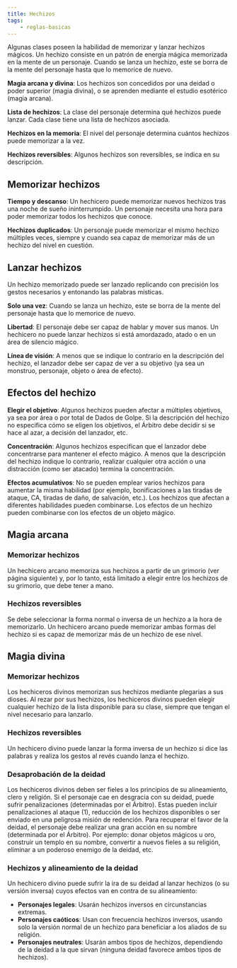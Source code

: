 ```yaml
---
title: Hechizos
tags:
    - reglas-basicas
---
```


Algunas clases poseen la habilidad de memorizar y lanzar hechizos mágicos. Un hechizo consiste en un patrón de energía mágica memorizada en la mente de un personaje. Cuando se lanza un hechizo, este se borra de la mente del personaje hasta que lo memorice de nuevo.

**Magia arcana y divina**: Los hechizos son concedidos por una deidad o poder superior (magia divina), o se aprenden mediante el estudio esotérico (magia arcana).

**Lista de hechizos**: La clase del personaje determina qué hechizos puede lanzar. Cada clase tiene una lista de hechizos asociada.

**Hechizos en la memoria**: El nivel del personaje determina cuántos hechizos puede memorizar a la vez.

**Hechizos reversibles**: Algunos hechizos son reversibles, se indica en su descripción.

## Memorizar hechizos
**Tiempo y descanso**: Un hechicero puede memorizar nuevos hechizos tras una noche de sueño ininterrumpido. Un personaje necesita una hora para poder memorizar todos los hechizos que conoce.

**Hechizos duplicados**: Un personaje puede memorizar el mismo hechizo múltiples veces, siempre y cuando sea capaz de memorizar más de un hechizo del nivel en cuestión.

## Lanzar hechizos
Un hechizo memorizado puede ser lanzado replicando con precisión los gestos necesarios y entonando las palabras místicas.

**Solo una vez**: Cuando se lanza un hechizo, este se borra de la mente del personaje hasta que lo memorice de nuevo.

**Libertad**: El personaje debe ser capaz de hablar y mover sus manos. Un hechicero no puede lanzar hechizos si está amordazado, atado o en un área de silencio mágico.

**Línea de visión**: A menos que se indique lo contrario en la descripción del hechizo, el lanzador debe ser capaz de ver a su objetivo (ya sea un monstruo, personaje, objeto o área de efecto).

## Efectos del hechizo
**Elegir el objetivo**: Algunos hechizos pueden afectar a múltiples objetivos, ya sea por área o por total de Dados de Golpe. Si la descripción del hechizo no especifica cómo se eligen los objetivos, el Árbitro debe decidir si se hace al azar, a decisión del lanzador, etc.

**Concentración**: Algunos hechizos especifican que el lanzador debe concentrarse para mantener el efecto mágico. A menos que la descripción del hechizo indique lo contrario, realizar cualquier otra acción o una distracción (como ser atacado) termina la concentración.

**Efectos acumulativos**: No se pueden emplear varios hechizos para aumentar la misma habilidad (por ejemplo, bonificaciones a las tiradas de ataque, CA, tiradas de daño, de salvación, etc.). Los hechizos que afectan a diferentes habilidades pueden combinarse. Los efectos de un hechizo pueden combinarse con los efectos de un objeto mágico.

## Magia arcana
### Memorizar hechizos
Un hechicero arcano memoriza sus hechizos a partir de un grimorio (ver página siguiente) y, por lo tanto, está limitado a elegir entre los hechizos de su grimorio, que debe tener a mano.

### Hechizos reversibles
Se debe seleccionar la forma normal o inversa de un hechizo a la hora de memorizarlo. Un hechicero arcano puede memorizar ambas formas del hechizo si es capaz de memorizar más de un hechizo de ese nivel.

## Magia divina
### Memorizar hechizos
Los hechiceros divinos memorizan sus hechizos mediante plegarias a sus dioses. Al rezar por sus hechizos, los hechiceros divinos pueden elegir cualquier hechizo de la lista disponible para su clase, siempre que tengan el nivel necesario para lanzarlo.

### Hechizos reversibles
Un hechicero divino puede lanzar la forma inversa de un hechizo si dice las palabras y realiza los gestos al revés cuando lanza el hechizo.

### Desaprobación de la deidad
Los hechiceros divinos deben ser fieles a los principios de su alineamiento, clero y religión. Si el personaje cae en desgracia con su deidad, puede sufrir penalizaciones (determinadas por el Árbitro). Estas pueden incluir penalizaciones al ataque (1), reducción de los hechizos disponibles o ser enviado en una peligrosa misión de redención. Para recuperar el favor de la deidad, el personaje debe realizar una gran acción en su nombre (determinada por el Árbitro). Por ejemplo: donar objetos mágicos u oro, construir un templo en su nombre, convertir a nuevos fieles a su religión, eliminar a un poderoso enemigo de la deidad, etc.

### Hechizos y alineamiento de la deidad
Un hechicero divino puede sufrir la ira de su deidad al lanzar hechizos (o su versión inversa) cuyos efectos van en contra de su alineamiento:

- **Personajes legales**: Usarán hechizos inversos en circunstancias extremas.
- **Personajes caóticos**: Usan con frecuencia hechizos inversos, usando solo la versión normal de un hechizo para beneficiar a los aliados de su religión.
- **Personajes neutrales**: Usarán ambos tipos de hechizos, dependiendo de la deidad a la que sirvan (ninguna deidad favorece ambos tipos de hechizos).
